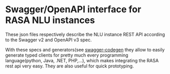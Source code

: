 # Swagger/OpenAPI interface for RASA NLU instances

These json files respectively describe the NLU instance REST API according to the Swagger v2 and OpenAPI v3 spec.

With these specs and generators(see [swagger-codegen](https://github.com/swagger-api/swagger-codegen) they allow to easily generate typed clients for pretty much every programming language(python, Java, .NET, PHP,...), which makes integrating the RASA rest api very easy. They are also useful for quick prototyping.




